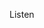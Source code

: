 <!DOCTYPE html>
<html>
  <head>
    <title> Der Judo Pfungstadt Listen anzeiger lol </title>
  </head>
  <body>
    <p> Listen <p>
  </body>
</html>
